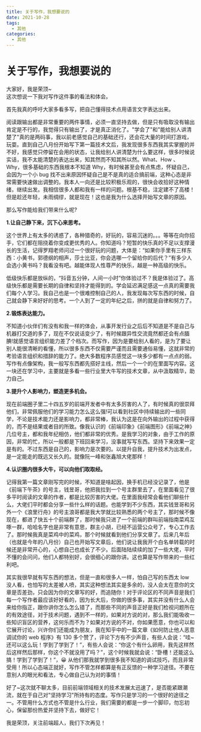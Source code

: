 ```yaml
---
title: 关于写作，我想要说的
date: 2021-10-28
tags:
  - 其他
categories:
  - 其他
---
```


# 关于写作，我想要说的

大家好，我是荣顶~  
这次想说一下我对写作这件事的看法和体会。

首先我真的呼吁大家多看多写，把自己懂得技术点用语言文字表达出来。

阅读跟输出都是非常重要的两件事情，必须一直坚持去做，但是只有吸取没有输出肯定是不行的，我觉得只有输出了，才是真正消化了。"学会了"和"能给别人讲清楚了"真的是两码事，我以前老感觉自己的基础还行，还会花大量的时间打游戏，玩耍。直到自己八月份开始写下第一篇技术文后，我发现很多东西我其实掌握的并不好，我感觉只停留在会用的状态，让我给别人讲清楚为什么要这样，很多时候说实话，我不太能清楚的表达出来，知其然而不知其所以然。What、How 、Why，很多基础的东西我根本不知道 Why，有时候甚至会有点焦虑，怀疑自己，会因为一个小 bug 找不出来原因怀疑自己是不是真的适合搞前端，这种心态是非常需要快速做出调整的。我本人一向还是比较积极乐观的，很快会收拾好这种情绪，继续出发。我相信很多人都和我有一样的问题。根基不稳，注定建不了高楼！但是趁还年轻，未雨绸缪，就是现在！这也是我为什么选择开始写文章的原因。

那么写作能给我们带来什么呢?

**1.让自己静下来，沉下心来思考。**

这个世界上有太多的诱惑了，各种猎奇的，好玩的，容易沉迷的。。。等等在向你招手，它们都在阻挠着你变成更优秀的人。你知道吗？短暂的快乐真的不足以支撑漫长的生活，记得罗翔老师问过一个很好玩的问题，大体是：“如果你手里有三样东西：小黄书，郭德纲的相声，莎士比亚，你会选哪一个留给你的后代？”有多少人会选小黄书吗？我看没有吧。越能体现人性尊严的快乐，越是一种高级的快乐。

低级快乐都是放纵的，“抖音五分钟，人间一小时”你体验过不？我是体验过了。高级快乐都是需要长期的自律和坚持才能得到的。学会延迟满足感这一点真的需要我们每个人学习。我自己也是一个很难控制自己的人，我发现每次写东西的时候，自己就会静下来好好的思考。一个人到了一定的年纪之后，拼的就是自律和努力了。

**2.锻炼表达能力。**

不知道小伙伴们有没有和我一样的体会，从事开发行业之后后不知道是不是自己与机器打交道的多了，现在不仅说话变少了，有时候跟异性交流竟然都还会有点腼腆!就感觉语言组织能力差了个档次。而写作，因为是要给别人看的，是为了要让别人能很清晰的看懂，所以很多东西不仅需要严谨而且需要通俗易懂，这就非常的考验语言组织和措辞的能力了。绝大多数程序员感觉这一块多少都有一点点的弱。写作有点像架构，我一般写东西都先搭好主线，然后一个一个的在里面写内容。这一块还在学习中，主要就是多看一些行业里大牛写的技术文章，从中汲取精华，助力自己。

**3.提升个人影响力，塑造更多机会。**

现在前端圈子里二十四五岁的前端开发者中有太多厉害的人了，有时候真的很崇拜他们，非常佩服他们的学习能力怎么这么强!可以看到社区中持续输出的一些同学，不论是技术能力还是影响力，都非常棒，我认为这是在向外输出的过程中获得的，而不是结果或者目的所致。像我认识的《前端印象》《前端图形》《前端之神》几位号主，都和我年纪相仿，他们都非常的优秀。是我学习的对象，由于工作的原因，非常的忙，所以一般都是下班回来学习，没事就写写东西。坚持下来效果一定是有的。不过东西是自己的，影响力是次要的。以提升自我，提升技术为出发点，是一定能走的既远又长久的。就像阮一峰和张鑫旭大佬那样！

**4.认识圈内很多大牛，可以向他们取取经。**

记得我第一篇文章刚写完的时候，不知道是啥起因，换手机已经没记录了，他是《前端下午茶》的号主，钱昱哥，他把我拉到一个号主群里去了，在里面看见了很多平时阅读的文章的作者，都是比较厉害的大佬。在里面我经常会看他们聊些什么，大佬们平时都会分享一些什么样的话题。也能学到不少东西，其实钱昱哥和另外一个《浪里行舟》的号主浪哥都是我大学就比较熟悉的两个号主了，那时候不像现在，都进了快五十个前端群了，那时候我只进了一个前端的群叫前端指南菜鸡互啄一群，哈哈名字也是非常有意思，群主小胡，已经不运营公众号了，专心工作去了。那时候我真是菜鸡中的菜鸡，那个时候就看到他们分享文章了。后来几年后（也就是今年的八月份）自己也开始写文章后，他们说让我我开个白名单转载的时候还是非常开心的，心想自己也成长了不少。后面陆陆续续的加了一些大佬，平时不懂的会问问，他们人都特别好，会很细心的跟你讲。这也算是写作带来的一些红利吧。

其实我很早就有写东西的想法，但是一直和很多人一样，怕自己写的东西太 low 没人看，也怕写的太差被人喷，其实这种想法其实是多余的，没人会太在意你的文章是否差劲，只会因为你的文章写的好，而追随你！对于评论区的不同声音是我们每一个写作者最应该好好看的，因为长大后，你做的很多事，其实并没有什么人会来给你指正，跟你讲你怎么怎么错了，而那些不同的声音正好是我们检视问题所在的有效途径，对于技术问题，遇到不一样的，如果对方说的对，那么我们能吸收一些知识盲区的营养，这何乐而不为？如果对方说的不对，你如果愿意，你也可以和它展开讨论，兴许你们还能成为朋友，我在知乎中的一篇文章《如何防止他人恶意调试你的 web 程序》有 130 多个赞了，评论下方有不少声音，有些人会说：“哇~还可以这么玩！学到了学到了！”，有些人会说：“你这个有什么卵用，我先这样然后这样然后那样，你这个不就没用了吗？”，这个时候我就会说：“卧槽！还能这么搞！学到了学到了！”，😀 从他们那我就学到很多我不知道的调试技巧，而且非常受用！所以心态端正就好，写作不管怎样都算是有正反馈的一种学习途径。不要在意别人的眼光和看法，专心做自己认为对的事情！

好了~这次就不聊太多，目前前端领域相关的技术发展太迅速了，是否能紧跟潮流，就在于自己对"坚持学习"所持有的态度。写作只是学习的一个很好的途径之一。不管用什么方式也不管是什么行业，我们需要的都是一步一个脚印，勿忘初心，保留那份热爱并坚持下去，做好它！

我是荣顶，关注前端超人，我们下次再见！
